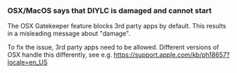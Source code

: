 ### OSX/MacOS says that DIYLC is damaged and cannot start

The OSX Gatekeeper feature blocks 3rd party apps by default. This
results in a misleading message about "damage".

To fix the issue, 3rd party apps need to be allowed. Different
versions of OSX handle this differently, see e.g.
https://support.apple.com/kb/ph18657?locale=en_US
